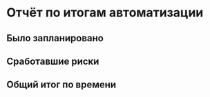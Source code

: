 # Отчёт по итогам автоматизации

## Было запланировано


## Сработавшие риски

## Общий итог по времени
